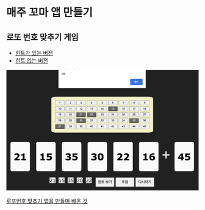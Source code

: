 # 매주 꼬마 앱 만들기

## 로또 번호 맞추기 게임

- [힌트가 있는 버전](https://lazychoi.github.io/toyapps/01_lotte_numbers/lottery_game.html)
- [힌트 없는 버전](https://lazychoi.github.io/toyapps/01_lotte_numbers/real_lottery_game.html)

![](images/2023-01-06-12-21-22.png)

[로또번호 맞추기 앱을 만들며 배운 것](https://github.com/lazychoi/toyapps/wiki/%EB%A1%9C%EB%98%90%EB%B2%88%ED%98%B8-%EB%A7%9E%EC%B6%94%EA%B8%B0-%EC%95%B1%EC%9D%84-%EB%A7%8C%EB%93%A4%EB%A9%B0-%EB%B0%B0%EC%9A%B4-%EC%A0%90)

